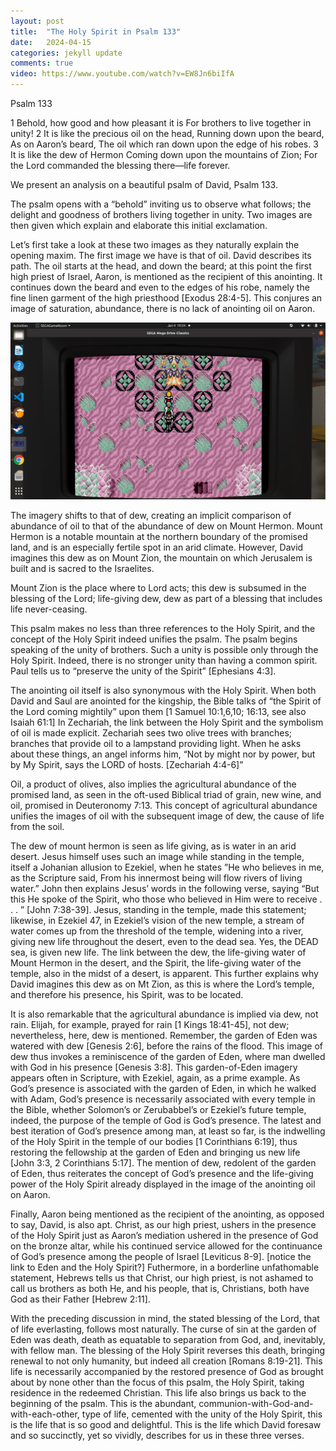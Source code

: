 ```yaml
---
layout: post
title:  "The Holy Spirit in Psalm 133"
date:   2024-04-15
categories: jekyll update
comments: true
video: https://www.youtube.com/watch?v=EW8Jn6biIfA 
---
```

Psalm 133 

1 Behold, how good and how pleasant it is
For brothers to live together in unity!
2 It is like the precious oil on the head,
Running down upon the beard,
As on Aaron’s beard,
The oil which ran down upon the edge of his robes.
3 It is like the dew of Hermon
Coming down upon the mountains of Zion;
For the Lord commanded the blessing there—life forever.


We present an analysis on a beautiful psalm of David, Psalm 133.

The psalm opens with a “behold” inviting us to observe what follows; the delight and goodness of brothers living together in unity. Two images are then given which explain and elaborate this initial exclamation. 

Let’s first take a look at these two images as they naturally explain the opening maxim. The first image we have is that of oil. David describes its path. The oil starts at the head, and down the beard; at this point the first high priest of Israel, Aaron, is mentioned as the recipient of this anointing. It continues down the beard and even to the edges of his robe, namely the fine linen garment of the high priesthood [Exodus 28:4-5]. This conjures an image of saturation, abundance, there is no lack of anointing oil on Aaron. 

![My image Name](/assets/images/example.png)

The imagery shifts to that of dew, creating an implicit comparison of abundance of oil to that of the abundance of dew on Mount Hermon. Mount Hermon is a notable mountain at the northern boundary of the promised land, and is an especially fertile spot in an arid climate. However, David imagines this dew as on Mount Zion, the mountain on which Jerusalem is built and is sacred to the Israelites. 

Mount Zion is the place where to Lord acts; this dew is subsumed in the blessing of the Lord; life-giving dew, dew as part of a blessing that includes life never-ceasing. 

This psalm makes no less than three references to the Holy Spirit, and the concept of the Holy Spirit indeed unifies the psalm. The psalm begins speaking of the unity of brothers. Such a unity is possible only through the Holy Spirit. Indeed, there is no stronger unity than having a common spirit. Paul tells us to “preserve the unity of the Spirit” [Ephesians 4:3]. 

The anointing oil itself is also synonymous with the Holy Spirit. When both David and Saul are anointed for the kingship, the Bible talks of “the Spirit of the Lord coming mightily” upon them [1 Samuel 10:1,6,10; 16:13, see also Isaiah 61:1]  In Zechariah, the link between the Holy Spirit and the symbolism of oil is made explicit. Zechariah sees two olive trees with branches; branches that provide oil to a lampstand providing light. When he asks about these things, an angel informs him, “Not by might nor by power, but by My Spirit, says the LORD of hosts. [Zechariah 4:4-6]” 

Oil, a product of olives, also implies the  agricultural abundance of the promised land, as seen in the oft-used Biblical triad of grain, new wine, and oil, promised in Deuteronomy 7:13. This concept of agricultural abundance unifies the images of oil with the subsequent image of dew, the cause of life from the soil.

The dew of mount hermon is seen as life giving, as is water in an arid desert. Jesus himself uses such an image while standing in the temple, itself a Johanian allusion to Ezekiel, when he states ”He who believes in me, as the Scripture said, From his innermost being will flow rivers of living water.” John then explains  Jesus’ words in the following verse, saying “But this He spoke of the Spirit, who those who believed in Him were to receive . . . ” [John 7:38-39].  Jesus, standing in the temple, made this statement; likewise, in Ezekiel 47, in Ezekiel’s vision of the new temple, a stream of water comes up from the threshold of the temple, widening into a river, giving new life throughout the desert, even to the dead sea. Yes, the DEAD sea, is given new life. The link between the dew, the life-giving water of Mount Hermon in the desert, and the Spirit, the life-giving water of the temple, also in the midst of a desert, is apparent. This further explains why David imagines this dew as on Mt Zion, as this is where the Lord’s temple, and therefore his presence, his Spirit, was to be located. 

It is also remarkable that the agricultural abundance is implied via dew, not rain. Elijah, for example, prayed for rain [1 Kings 18:41-45], not dew; nevertheless, here, dew is mentioned. Remember, the garden of Eden was watered with dew [Genesis 2:6], before the rains of the flood. This image of dew thus invokes a reminiscence of the garden of Eden, where man dwelled with God in his presence [Genesis 3:8]. This garden-of-Eden imagery appears often in Scripture, with Ezekiel, again, as a prime example. As God’s presence is associated with the garden of Eden, in which he walked with Adam, God’s presence is necessarily associated with every temple in the Bible, whether Solomon’s or Zerubabbel’s or Ezekiel’s future temple, indeed, the purpose of the temple of God is God’s presence. The latest and best iteration of God’s presence among man, at least so far, is the indwelling of the Holy Spirit in the temple of our bodies [1 Corinthians 6:19], thus restoring the fellowship at the garden of Eden and bringing us  new life [John 3:3, 2 Corinthians 5:17]. The mention of dew, redolent of the garden of Eden, thus reiterates the concept of God’s presence and the life-giving power of the Holy Spirit already displayed in the image of the anointing oil on Aaron.  

Finally, Aaron being mentioned as the recipient of the anointing, as opposed to say, David, is also apt. Christ, as our high priest, ushers in the presence of the Holy Spirit just as Aaron’s mediation ushered in the presence of God on the bronze altar, while his continued service allowed for the continuance of God’s presence among the people of Israel [Leviticus 8-9]. [notice the link to Eden and the Holy Spirit?] Futhermore, in a borderline unfathomable statement, Hebrews tells us that Christ, our high priest, is not ashamed to call us brothers as both He, and his people, that is, Christians, both have God as their Father [Hebrew 2:11]. 
 
With the preceding discussion in mind, the stated blessing of the Lord, that of life everlasting, follows most naturally. The curse of sin at the garden of Eden was death, death as equatable to separation from God, and, inevitably, with fellow man. The blessing of the Holy Spirit reverses this death, bringing renewal to not only humanity, but indeed all creation [Romans 8:19-21]. This life is necessarily accompanied by the restored presence of God as brought about by none other than the focus of this psalm, the Holy Spirit, taking residence in the redeemed Christian. This life also brings us back to the beginning of the psalm. This is the abundant, communion-with-God-and-with-each-other, type of life, cemented with the unity of the Holy Spirit, this is the life that is so good and delightful. This is the life which David foresaw and so succinctly, yet so vividly, describes for us in these three verses.
